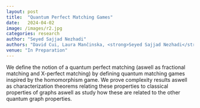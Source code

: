 ```yaml
---
layout: post
title:  "Quantum Perfect Matching Games"
date:   2024-04-02
image: /images/r2.jpg
categories: research
author: "Seyed Sajjad Nezhadi"
authors: "David Cui, Laura Mančinska, <strong>Seyed Sajjad Nezhadi</strong>, David E. Roberson"
venue: "In Preparation"
---
```

We define the notion of a quantum perfect matching (aswell as fractional matching and X-perfect matching) by defining quantum matching games inspired by the homomorphism game. We prove complexity results aswell as characterization theorems relating these properties to classical properties of graphs aswell as study how these are related to the other quantum graph properties.